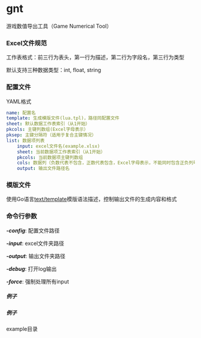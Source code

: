 # gnt
游戏数值导出工具（Game Numerical Tool）

### Excel文件规范

工作表格式：前三行为表头，第一行为描述，第二行为字段名，第三行为类型

默认支持三种数据类型：int, float, string

### 配置文件
YAML格式

```yaml
name: 配置名
template: 生成模版文件(lua.tpl)，路径同配置文件
sheet: 默认数据工作表索引（从1开始）
pkcols: 主键列数组(Excel字母表示）
pksep: 主键分隔符（适用于复合主键情况）
list: 数据项列表
	input: excel文件名(example.xlsx)
	sheet: 当前数据项工作表索引（从1开始）
	pkcols: 当前数据项主键列数组
	cols: 数据列（负数代表不包含，正数代表包含，Excel字母表示，不能同时包含正负列号)
	output: 输出文件路径名
```

### 模版文件
使用Go语言[text/template][1]模版语法描述，控制输出文件的生成内容和格式

### 命令行参数

**_-config_**: 配置文件路径

**_-input_**: excel文件夹路径

**_-output_**: 输出文件夹路径

**_-debug_**: 打开log输出

**_-force_**: 强制处理所有input

##### 例子
##### 例子
example目录


[1]: https://golang.org/pkg/text/template/
